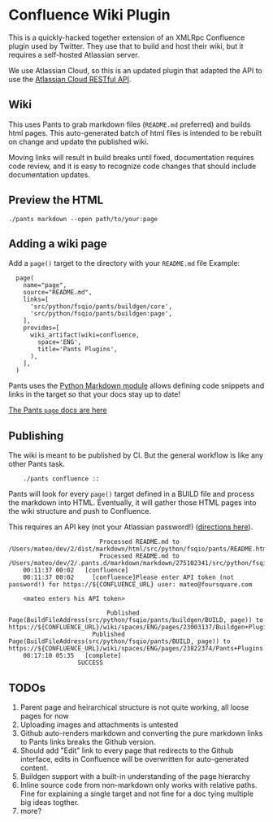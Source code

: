 # Confluence Wiki Plugin

This is a quickly-hacked together extension of an XMLRpc Confluence plugin used by Twitter. They use that to build and host their wiki, but it requires a self-hosted Atlassian server.

We use Atlassian Cloud, so this is an updated plugin that adapted the API to use the [Atlassian Cloud RESTful API](https://developer.atlassian.com/cloud/confluence/rest/).


## Wiki

This uses Pants to grab markdown files (`README.md` preferred) and builds html pages.
This auto-generated batch of html files is intended to be rebuilt on change and update the published wiki.

Moving links will result in build breaks until fixed, documentation requires code review, and it is easy to recognize code changes that should include documentation updates.


## Preview the HTML
`./pants markdown --open path/to/your:page`


## Adding a wiki page
Add a `page()` target to the directory with your `README.md` file
Example:

      page(
        name="page",
        source="README.md",
        links=[
          'src/python/fsqio/pants/buildgen/core',
          'src/python/fsqio/pants/buildgen:page',
        ],
        provides=[
          wiki_artifact(wiki=confluence,
            space='ENG',
            title='Pants Plugins',
          ),
        ],
      )

Pants uses the [Python Markdown module](http://pythonhosted.org/Markdown/) allows defining code snippets and links in the target so that your docs stay up to date!

[The Pants `page` docs are here](https://www.pantsbuild.org/page.html)


## Publishing
The wiki is meant to be published by CI. But the general workflow is like any other Pants task.

        ./pants confluence ::

Pants will look for every `page()` target defined in a BUILD file and process the markdown into HTML. Eventually, it will gather those HTML pages into the wiki structure and push to Confluence.

This requires an API key (not your Atlassian password!) ([directions here](https://confluence.atlassian.com/cloud/api-tokens-938839638.html)).

```
                         Processed README.md to /Users/mateo/dev/2/dist/markdown/html/src/python/fsqio/pants/README.html.
                         Processed README.md to /Users/mateo/dev/2/.pants.d/markdown/markdown/275102341/src/python/fsqio/pants/README.html
    00:11:37 00:02   [confluence]
    00:11:37 00:02     [confluence]Please enter API token (not password!) for https://${CONFLUENCE_URL} user: mateo@foursquare.com

    <mateo enters his API token>

                           Published Page(BuildFileAddress(src/python/fsqio/pants/buildgen/BUILD, page)) to https://${CONFLUENCE_URL}/wiki/spaces/ENG/pages/23003137/Buildgen+Plugins
                       Published Page(BuildFileAddress(src/python/fsqio/pants/BUILD, page)) to https://${CONFLUENCE_URL}/wiki/spaces/ENG/pages/23822374/Pants+Plugins
    00:17:10 05:35   [complete]
                   SUCCESS
```

## TODOs
1. Parent page and heirarchical structure is not quite working, all loose pages for now
1. Uploading images and attachments is untested
1. Github auto-renders markdown and converting the pure markdown links to Pants links breaks the Github version.
1. Should add "Edit" link to every page that redirects to the Github interface, edits in Confluence will be overwritten for auto-generated content.
1. Buildgen support with a built-in understanding of the page hierarchy
1. Inline source code from non-markdown only works with relative paths. Fine for explaining a single target and not fine for a doc tying multiple big ideas togther.
1. more?

